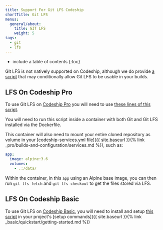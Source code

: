 ```yaml
---
title: Support For Git LFS Codeship
shortTitle: Git LFS
menus:
  general/about:
    title: GIT LFS
    weight: 5
tags:
  - git
  - lfs
---
```


* include a table of contents
{:toc}

Git LFS is not natively supported on Codeship, although we do provide [a script](https://github.com/codeship/scripts/blob/master/packages/git-lfs.sh) that may conditionally allow Git LFS to be usable in your builds.

## LFS On Codeship Pro

To use Git LFS on [Codeship Pro](https://codeship.com/features/pro) you will need to use [these lines of this script](https://github.com/codeship/scripts/blob/master/packages/git-lfs.sh#L31-L33).

You will need to run this script inside a container with both Git and Git LFS installed via the Dockerfile.

This container will also need to mount your entire cloned repository as volume in your [codeship-services.yml file]({{ site.baseurl }}{% link _pro/builds-and-configuration/services.md %}), such as:

```yaml
app:
  image: alpine:3.6
  volumes:
    - .:/data/
```
Within the container, in this `app` using an Alpine base image, you can then run `git lfs fetch` and `git lfs checkout` to get the files stored via LFS.

## LFS On Codeship Basic

To use Git LFS on [Codeship Basic](https://codeship.com/features/basic), you will need to install and setup [this script](https://github.com/codeship/scripts/blob/master/packages/git-lfs.sh) in your project's [setup commands]({{ site.baseurl }}{% link _basic/quickstart/getting-started.md %})
